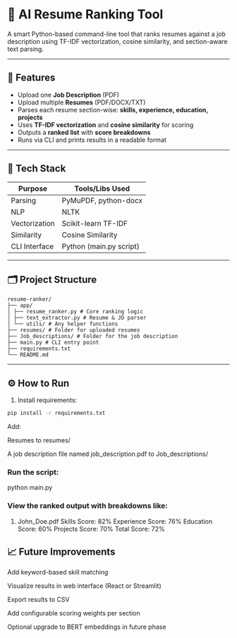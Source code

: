 # 📄 AI Resume Ranking Tool

A smart Python-based command-line tool that ranks resumes against a job description using TF-IDF vectorization, cosine similarity, and section-aware text parsing.

---

## 🚀 Features

- Upload one **Job Description** (PDF)
- Upload multiple **Resumes** (PDF/DOCX/TXT)
- Parses each resume section-wise: **skills, experience, education, projects**
- Uses **TF-IDF vectorization** and **cosine similarity** for scoring
- Outputs a **ranked list** with **score breakdowns**
- Runs via CLI and prints results in a readable format

---

## 🧠 Tech Stack

| Purpose        | Tools/Libs Used         |
|----------------|-------------------------|
| Parsing        | PyMuPDF, python-docx    |
| NLP            | NLTK                    |
| Vectorization  | Scikit-learn TF-IDF     |
| Similarity     | Cosine Similarity       |
| CLI Interface  | Python (main.py script) |

---

## 🗂️ Project Structure
```
resume-ranker/
├── app/
│ ├── resume_ranker.py # Core ranking logic
│ ├── text_extractor.py # Resume & JD parser
│ └── utils/ # Any helper functions
├── resumes/ # Folder for uploaded resumes
├── Job_descriptions/ # Folder for the job description
├── main.py # CLI entry point
├── requirements.txt
└── README.md
```

---

## ⚙️ How to Run

1. Install requirements:

```bash
pip install -r requirements.txt
````
Add:

Resumes to resumes/

A job description file named job_description.pdf to Job_descriptions/

### Run the script:
python main.py

### View the ranked output with breakdowns like:

1. John_Doe.pdf
   Skills Score: 82%
   Experience Score: 76%
   Education Score: 60%
   Projects Score: 70%
   Total Score: 72%
   
## 📈 Future Improvements
Add keyword-based skill matching

Visualize results in web interface (React or Streamlit)

Export results to CSV

Add configurable scoring weights per section

Optional upgrade to BERT embeddings in future phase
